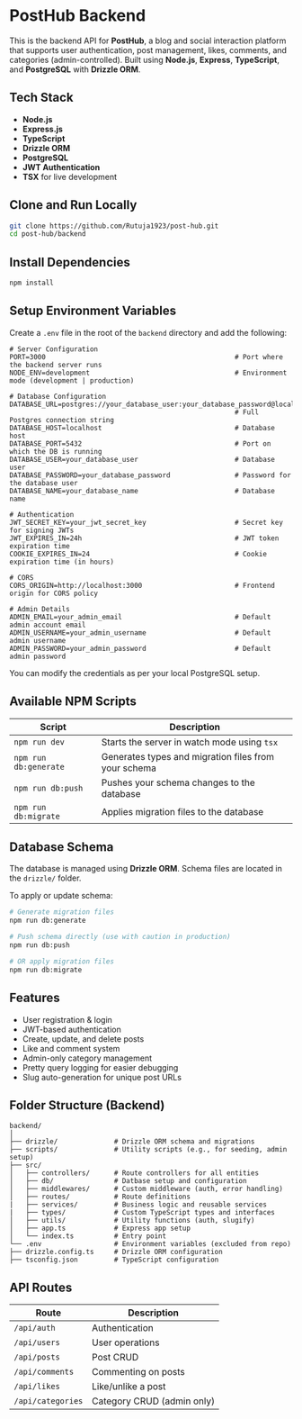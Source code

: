 # PostHub Backend

This is the backend API for **PostHub**, a blog and social interaction platform that supports user authentication, post management, likes, comments, and categories (admin-controlled). Built using **Node.js**, **Express**, **TypeScript**, and **PostgreSQL** with **Drizzle ORM**.

## Tech Stack

- **Node.js**
- **Express.js**
- **TypeScript**
- **Drizzle ORM**
- **PostgreSQL**
- **JWT Authentication**
- **TSX** for live development

## Clone and Run Locally

```bash
git clone https://github.com/Rutuja1923/post-hub.git
cd post-hub/backend
```

## Install Dependencies

```bash
npm install
```

## Setup Environment Variables

Create a `.env` file in the root of the `backend` directory and add the following:

```env
# Server Configuration
PORT=3000                                               # Port where the backend server runs
NODE_ENV=development                                    # Environment mode (development | production)

# Database Configuration
DATABASE_URL=postgres://your_database_user:your_database_password@localhost:5432/your_database_name   
                                                        # Full Postgres connection string
DATABASE_HOST=localhost                                 # Database host
DATABASE_PORT=5432                                      # Port on which the DB is running
DATABASE_USER=your_database_user                        # Database user
DATABASE_PASSWORD=your_database_password                # Password for the database user
DATABASE_NAME=your_database_name                        # Database name

# Authentication
JWT_SECRET_KEY=your_jwt_secret_key                      # Secret key for signing JWTs
JWT_EXPIRES_IN=24h                                      # JWT token expiration time
COOKIE_EXPIRES_IN=24                                    # Cookie expiration time (in hours)

# CORS
CORS_ORIGIN=http://localhost:3000                       # Frontend origin for CORS policy

# Admin Details
ADMIN_EMAIL=your_admin_email                            # Default admin account email
ADMIN_USERNAME=your_admin_username                      # Default admin username
ADMIN_PASSWORD=your_admin_password                      # Default admin password
```

You can modify the credentials as per your local PostgreSQL setup.

## Available NPM Scripts

| Script                | Description                                          |
| --------------------- | ---------------------------------------------------- |
| `npm run dev`         | Starts the server in watch mode using `tsx`          |
| `npm run db:generate` | Generates types and migration files from your schema |
| `npm run db:push`     | Pushes your schema changes to the database           |
| `npm run db:migrate`  | Applies migration files to the database              |


## Database Schema

The database is managed using **Drizzle ORM**. Schema files are located in the `drizzle/` folder.

To apply or update schema:

```bash
# Generate migration files
npm run db:generate

# Push schema directly (use with caution in production)
npm run db:push

# OR apply migration files
npm run db:migrate
```

## Features

- User registration & login
- JWT-based authentication
- Create, update, and delete posts
- Like and comment system
- Admin-only category management
- Pretty query logging for easier debugging
- Slug auto-generation for unique post URLs

## Folder Structure (Backend)

```
backend/
│
├── drizzle/              # Drizzle ORM schema and migrations
├── scripts/              # Utility scripts (e.g., for seeding, admin setup)
├── src/
│   ├── controllers/      # Route controllers for all entities
│   ├── db/               # Datbase setup and configuration
│   ├── middlewares/      # Custom middleware (auth, error handling)
│   ├── routes/           # Route definitions
|   ├── services/         # Business logic and reusable services
|   ├── types/            # Custom TypeScript types and interfaces
│   ├── utils/            # Utility functions (auth, slugify)
│   ├── app.ts            # Express app setup
│   └── index.ts          # Entry point
└── .env                  # Environment variables (excluded from repo)
├── drizzle.config.ts     # Drizzle ORM configuration
├── tsconfig.json         # TypeScript configuration
```

## API Routes

| Route             | Description                |
| ----------------- | -------------------------- |
| `/api/auth`       | Authentication             |
| `/api/users`      | User operations            |
| `/api/posts`      | Post CRUD                  |
| `/api/comments`   | Commenting on posts        |
| `/api/likes`      | Like/unlike a post         |
| `/api/categories` | Category CRUD (admin only) |

